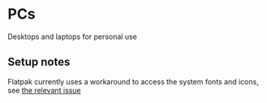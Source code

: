 # PCs

Desktops and laptops for personal use

## Setup notes

Flatpak currently uses a workaround to access the system fonts and icons, see [the relevant issue](https://github.com/NixOS/nixpkgs/issues/119433)